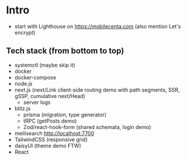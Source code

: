 # Intro

- start with Lighthouse on https://mobilecenta.com (also mention Let's encrypt)

## Tech stack (from bottom to top)

- systemctl (maybe skip it)
- docker
- docker-compose
- node.js
- next.js (next/Link client-side routing demo with path segments, SSR, gSSP, cumulative next/Head)
  - server logs
- blitz.js
  - prisma (migration, type generator)
  - tRPC (getPosts demo)
  - Zod/react-hook-form (shared schemata, login demo)
- meilisearch <http://localhost:7700>
- TailwindCSS (responsive grid)
- daisyUI (theme demo FTW)
- React
